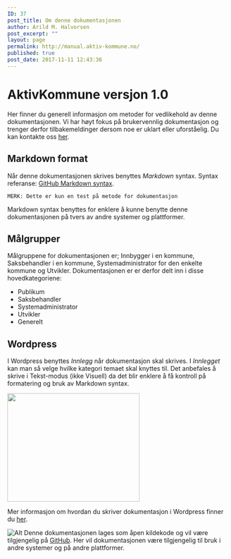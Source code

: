 ```yaml
---
ID: 37
post_title: Om denne dokumentasjonen
author: Arild M. Halvorsen
post_excerpt: ""
layout: page
permalink: http://manual.aktiv-kommune.no/
published: true
post_date: 2017-11-11 12:43:36
---
```

# AktivKommune versjon 1.0

Her finner du generell informasjon om metoder for vedlikehold av denne dokumentasjonen. Vi har høyt fokus på brukervennlig dokumentasjon og trenger derfor tilbakemeldinger dersom noe er uklart eller uforståelig. Du kan kontakte oss [her](https://manual.aktiv-kommune.no/?page_id=9).

## Markdown format
Når denne dokumentasjonen skrives benyttes <em>Markdown</em> syntax. Syntax referanse: [GitHub Markdown syntax](https://guides.github.com/pdfs/markdown-cheatsheet-online.pdf).

```
MERK: Dette er kun en test på metode for dokumentasjon
```

Markdown syntax benyttes for enklere å kunne benytte denne dokumentasjonen på tvers av andre systemer og plattformer.

## Målgrupper
Målgruppene for dokumentasjonen er; Innbygger i en kommune, Saksbehandler i en kommune, Systemadministrator for den enkelte kommune og Utvikler. Dokumentasjonen er er derfor delt inn i disse hovedkategoriene:

* Publikum
* Saksbehandler
* Systemadministrator
* Utvikler
* Generelt

## Wordpress
I Wordpress benyttes <em>Innlegg</em> når dokumentasjon skal skrives. I <em>Innlegget</em> kan man så velge hvilke kategori temaet skal knyttes til. Det anbefales å skrive i Tekst-modus (ikke Visuell) da det blir enklere å få kontroll på formatering og bruk av Markdown syntax.

<img class="alignnone size-medium wp-image-62" src="http://manual.aktiv-kommune.no/wp-content/uploads/2017/11/wp_kategorier-300x246.jpg" alt="" width="300" height="246" />

Mer informasjon om hvordan du skriver dokumentasjon i Wordpress finner du [her](http://manual.aktiv-kommune.no/?p=171).

![Alt](http://manual.aktiv-kommune.no/wp-content/uploads/2017/11/github_logo-e1510420098925.png "github")
Denne dokumentasjonen lages som åpen kildekode og vil være tilgjengelig på <a href="https://github.com/eCultura/aktiv-kommune-docs">GitHub</a>. Her vil dokumentasjonen være tilgjengelig til bruk i andre systemer og på andre plattformer.